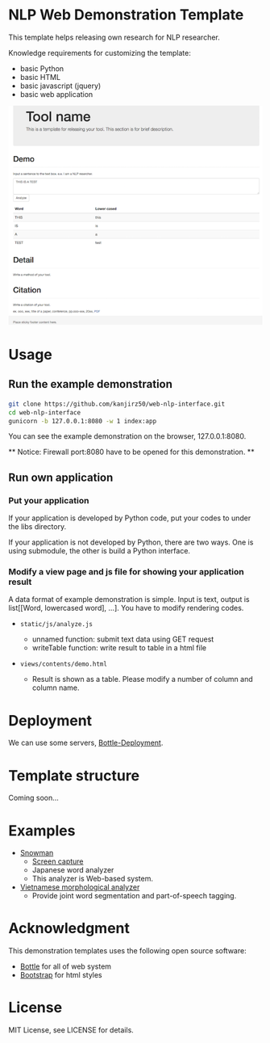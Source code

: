 # NLP Web Demonstration Template
This template helps releasing own research for NLP researcher.

Knowledge requirements for customizing the template:
- basic Python
- basic HTML
- basic javascript (jquery)
- basic web application

![demonstration image](screen_shot.png)

# Usage

## Run the example demonstration

```sh
git clone https://github.com/kanjirz50/web-nlp-interface.git
cd web-nlp-interface
gunicorn -b 127.0.0.1:8080 -w 1 index:app
```

You can see the example demonstration on the browser, 127.0.0.1:8080.

** Notice: Firewall port:8080 have to be opened for this demonstration. **

## Run own application

### Put your application

If your application is developed by Python code, put your codes to under the libs directory.

If your application is not developed by Python, there are two ways. One is using submodule, the other is build a Python interface.


### Modify a view page and js file for showing your application result

A data format of example demonstration is simple.
Input is text, output is list[[Word, lowercased word], ...].
You have to modify rendering codes.

- `static/js/analyze.js`
  - unnamed function: submit text data using GET request
  - writeTable function: write result to table in a html file

- `views/contents/demo.html`
  - Result is shown as a table. Please modify a number of column and column name.

# Deployment
We can use some servers, [Bottle-Deployment](http://bottlepy.org/docs/dev/deployment.html).

# Template structure
Coming soon...

# Examples
- [Snowman](http://snowman.jnlp.org/english)
  - [Screen capture](https://a13ed10a-a-dee0cc0a-s-sites.googlegroups.com/a/jnlp.org/snowman/snowman/雪だるまH28.4.8.PNG)
  - Japanese word analyzer
  - This analyzer is Web-based system.
- [Vietnamese morphological analyzer](http://160.16.58.116/vietnamese/morph)
  - Provide joint word segmentation and part-of-speech tagging.

# Acknowledgment
This demonstration templates uses the following open source software:
- [Bottle](http://bottlepy.org/docs/dev/index.html) for all of web system
- [Bootstrap](http://getbootstrap.com/) for html styles

# License
MIT License, see LICENSE for details.
